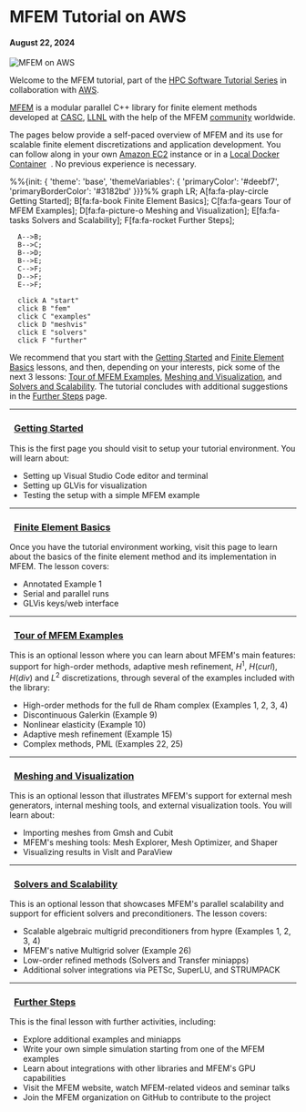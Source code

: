 # MFEM Tutorial on AWS
<h4>August 22, 2024</h4>

![MFEM on AWS](img/mfem-aws.png)

Welcome to the MFEM tutorial, part of the
[HPC Software Tutorial Series](https://hpcic.llnl.gov/tutorials/2024-hpc-tutorials)
in collaboration with [AWS](https://aws.amazon.com/blogs/hpc/call-for-participation-hpc-tutorial-series-from-the-hpcic/).

[MFEM](https://mfem.org/) is a modular parallel C++ library for finite element
methods developed at [CASC](https://computing.llnl.gov/casc/),
[LLNL](https://www.llnl.gov/) with the help of the MFEM [community](https://github.com/mfem/mfem/graphs/contributors) worldwide.

The pages below provide a self-paced overview of MFEM and its use for scalable
finite element discretizations and application development. You can follow
along in your own [Amazon EC2](https://en.wikipedia.org/wiki/Amazon_Elastic_Compute_Cloud) instance or in a [<span class="mdi mdi-docker"></span> Local Docker Container](docker.md) <span class="mdi mdi-new-box mdi-18px" style="color:#dd5034"></span>&nbsp;. No previous experience is necessary.

<script type="module">
  import mermaid from 'https://cdn.jsdelivr.net/npm/mermaid@9/dist/mermaid.esm.min.mjs';
  mermaid.initialize({ startOnLoad: true });
</script>
<div class="mermaid">
%%{init: {
  'theme': 'base',
  'themeVariables': {
    'primaryColor': '#deebf7',
    'primaryBorderColor': '#3182bd'
}}}%%
  graph LR;
      A[fa:fa-play-circle Getting Started];
      B[fa:fa-book Finite Element Basics];
      C[fa:fa-gears Tour of MFEM Examples];
      D[fa:fa-picture-o Meshing and Visualization];
      E[fa:fa-tasks Solvers and Scalability];
      F[fa:fa-rocket Further Steps];

      A-->B;
      B-->C;
      B-->D;
      B-->E;
      C-->F;
      D-->F;
      E-->F;

      click A "start"
      click B "fem"
      click C "examples"
      click D "meshvis"
      click E "solvers"
      click F "further"
</div>

We recommend that you start with the
[<i class="fa fa-play-circle"></i> Getting Started](start.md) and
[<i class="fa fa-book"></i> Finite Element Basics](fem.md) lessons,
and then, depending on your interests, pick some of the next 3 lessons:
[<i class="fa fa-gears"></i> Tour of MFEM Examples](examples.md),
[<i class="fa fa-picture-o"></i> Meshing and Visualization](meshvis.md), and
[<i class="fa fa-tasks"></i> Solvers and Scalability](solvers.md).
The tutorial concludes with additional suggestions in the
[<i class="fa fa-rocket"></i> Further Steps](further.md) page.

---

<!-- fa-cloud, fa-bookmark-o, see https://fontawesome.com/v4/icons -->
### <i class="fa fa-play-circle"></i>&nbsp; [Getting Started](start.md)

This is the first page you should visit to setup your tutorial environment.
You will learn about:

- Setting up Visual Studio Code editor and terminal
- Setting up GLVis for visualization
- Testing the setup with a simple MFEM example

---

### <i class="fa fa-book"></i>&nbsp; [Finite Element Basics](fem.md)

Once you have the tutorial environment working, visit this page to learn about
the basics of the finite element method and its implementation in MFEM. The
lesson covers:

- Annotated Example 1
- Serial and parallel runs
- GLVis keys/web interface

---

### <i class="fa fa-gears"></i>&nbsp; [Tour of MFEM Examples](examples.md)

This is an optional lesson where you can learn about MFEM's main features: support
for high-order methods, adaptive mesh refinement, $H^1$, $H(curl)$, $H(div)$ and $L^2$
discretizations, through several of the examples included with the library:

- High-order methods for the full de Rham complex (Examples 1, 2, 3, 4)
- Discontinuous Galerkin (Example 9)
- Nonlinear elasticity (Example 10)
- Adaptive mesh refinement (Example 15)
- Complex methods, PML (Examples 22, 25)

---

### <i class="fa fa-picture-o"></i>&nbsp; [Meshing and Visualization](meshvis.md)

This is an optional lesson that illustrates MFEM's support for external mesh generators,
internal meshing tools, and external visualization tools.
You will learn about:

- Importing meshes from Gmsh and Cubit
- MFEM's meshing tools: Mesh Explorer, Mesh Optimizer, and Shaper
- Visualizing results in VisIt and ParaView

---

### <i class="fa fa-tasks"></i>&nbsp; [Solvers and Scalability](solvers.md)

This is an optional lesson that showcases MFEM's parallel scalability and support for efficient
solvers and preconditioners. The lesson covers:

- Scalable algebraic multigrid preconditioners from hypre (Examples 1, 2, 3, 4)
- MFEM's native Multigrid solver (Example 26)
- Low-order refined methods (Solvers and Transfer miniapps)
- Additional solver integrations via PETSc, SuperLU, and STRUMPACK

---

### <i class="fa fa-rocket"></i>&nbsp; [Further Steps](further.md)

This is the final lesson with further activities, including:

- Explore additional examples and miniapps
- Write your own simple simulation starting from one of the MFEM examples
- Learn about integrations with other libraries and MFEM's GPU capabilities
- Visit the MFEM website, watch MFEM-related videos and seminar talks
- Join the MFEM organization on GitHub to contribute to the project

<script type="text/x-mathjax-config">MathJax.Hub.Config({TeX: {equationNumbers: {autoNumber: "all"}}, tex2jax: {inlineMath: [['$','$']]}});</script>
<script type="text/javascript" src="https://cdnjs.cloudflare.com/ajax/libs/mathjax/2.7.2/MathJax.js?config=TeX-AMS_HTML"></script>
<link href="https://cdn.jsdelivr.net/npm/@mdi/font@4.x/css/materialdesignicons.min.css" rel="stylesheet">
